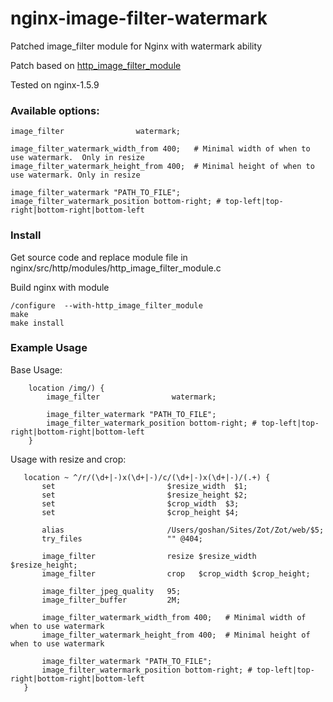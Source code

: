 nginx-image-filter-watermark
============================

Patched image_filter module for Nginx with watermark ability

Patch based on [http_image_filter_module](http://nginx.org/en/docs/http/ngx_http_image_filter_module.html)

Tested on nginx-1.5.9



### Available options:

    image_filter                watermark;

    image_filter_watermark_width_from 400;   # Minimal width of when to use watermark.  Only in resize
    image_filter_watermark_height_from 400;  # Minimal height of when to use watermark. Only in resize
    
    image_filter_watermark "PATH_TO_FILE";
    image_filter_watermark_position bottom-right; # top-left|top-right|bottom-right|bottom-left

### Install


Get source code and replace  module file in
nginx/src/http/modules/http_image_filter_module.c

Build nginx with module

```
/configure  --with-http_image_filter_module
make
make install
```


### Example Usage

Base Usage:

```
    location /img/) {
        image_filter                watermark;
        
        image_filter_watermark "PATH_TO_FILE";
        image_filter_watermark_position bottom-right; # top-left|top-right|bottom-right|bottom-left
    }
```

Usage with resize and crop:

```
   location ~ ^/r/(\d+|-)x(\d+|-)/c/(\d+|-)x(\d+|-)/(.+) {
       set                         $resize_width  $1;
       set                         $resize_height $2;
       set                         $crop_width  $3;
       set                         $crop_height $4;

       alias                       /Users/goshan/Sites/Zot/Zot/web/$5;
       try_files                   "" @404;

       image_filter                resize $resize_width $resize_height;
       image_filter                crop   $crop_width $crop_height;

       image_filter_jpeg_quality   95;
       image_filter_buffer         2M;

       image_filter_watermark_width_from 400;   # Minimal width of when to use watermark
       image_filter_watermark_height_from 400;  # Minimal height of when to use watermark

       image_filter_watermark "PATH_TO_FILE";
       image_filter_watermark_position bottom-right; # top-left|top-right|bottom-right|bottom-left
   }
```